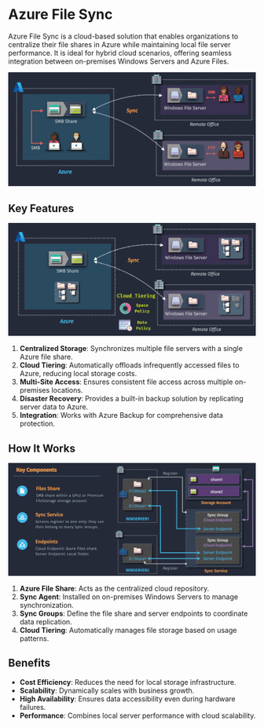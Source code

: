 # Azure File Sync

Azure File Sync is a cloud-based solution that enables organizations to centralize their file shares in Azure while maintaining local file server performance. It is ideal for hybrid cloud scenarios, offering seamless integration between on-premises Windows Servers and Azure Files.

![alt text](images/azure-files-sync.png)

## Key Features

![alt text](images/azure-files-sync-key-features.png)

1. **Centralized Storage**: Synchronizes multiple file servers with a single Azure file share.
2. **Cloud Tiering**: Automatically offloads infrequently accessed files to Azure, reducing local storage costs.
3. **Multi-Site Access**: Ensures consistent file access across multiple on-premises locations.
4. **Disaster Recovery**: Provides a built-in backup solution by replicating server data to Azure.
5. **Integration**: Works with Azure Backup for comprehensive data protection.

## How It Works

![alt text](images/azure-files-sync-components.png)

1. **Azure File Share**: Acts as the centralized cloud repository.
2. **Sync Agent**: Installed on on-premises Windows Servers to manage synchronization.
3. **Sync Groups**: Define the file share and server endpoints to coordinate data replication.
4. **Cloud Tiering**: Automatically manages file storage based on usage patterns.

## Benefits

- **Cost Efficiency**: Reduces the need for local storage infrastructure.
- **Scalability**: Dynamically scales with business growth.
- **High Availability**: Ensures data accessibility even during hardware failures.
- **Performance**: Combines local server performance with cloud scalability.
